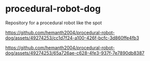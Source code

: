 # procedural-robot-dog
Repository for a procedural robot like the spot


https://github.com/hemanth2004/procedural-robot-dog/assets/49274253/cc1d7f24-a100-426f-bcfc-3d860ffe4fb3





https://github.com/hemanth2004/procedural-robot-dog/assets/49274253/65a726ae-c628-4fe3-937f-7e7890db8387







